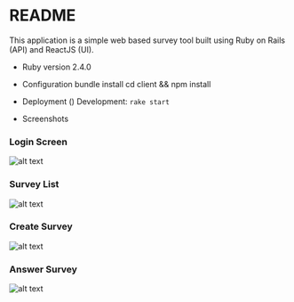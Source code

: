 # README

This application is a simple web based survey tool built using Ruby on Rails (API) and ReactJS (UI).

* Ruby version
2.4.0

* Configuration
bundle install
cd client && npm install

* Deployment ()
Development: `rake start` 

* Screenshots
### Login Screen
![alt text](https://snag.gy/DPetC7.jpg "Login Screen")

### Survey List
![alt text](https://snag.gy/fniUM3.jpg "Survey List")

### Create Survey
![alt text](https://snag.gy/E3WqMZ.jpg "Create Survey")

### Answer Survey
![alt text](https://snag.gy/kjSbGp.jpg "Answer Survey")



